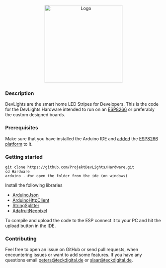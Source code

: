 <p align="center"><img alt="Logo" src="https://i.postimg.cc/vHgyC8nG/logo.png" height="250" /> </p>

### Description
DevLights are the smart home LED Stripes for Developers.
This is the code for the DevLights Hardware intended to run on an [ESP8266](https://www.espressif.com/en/products/socs/esp8266) or preferably the custom designed boards.

### Prerequisites
Make sure that you have installed the Arduino IDE and [added](https://arduino-esp8266.readthedocs.io/en/latest/installing.html) the [ESP8266 platform](https://arduino.esp8266.com/stable/package_esp8266com_index.json) to it. 

### Getting started
```shell
git clone https://github.com/ProjektDevLights/Hardware.git
cd Hardware
arduino . #or open the folder from the ide (on windows)
```

Install the following libraries
- [ArduinoJson](https://arduinojson.org/)
- [ArduinoHttpClient](https://github.com/arduino-libraries/ArduinoHttpClient)
- [StringSplitter](https://github.com/aharshac/StringSplitter)
- [AdafruitNeopixel](https://github.com/adafruit/Adafruit_NeoPixel)

To compile and upload the code to the ESP connect it to your PC and hit the upload button in the IDE.

### Contributing
Feel free to open an issue on GitHub or send pull requests, when encountering issues or want to add some features. If you have any questions email [peters@teckdigital.de](mailto:peters@teckdigital.de) or [slaar@teckdigital.de](mailto:slaar@teckdigital.de).
